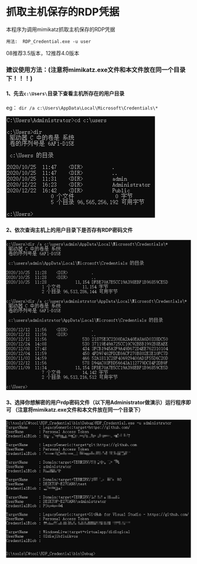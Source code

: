 # 抓取主机保存的RDP凭据

本程序为调用mimikatz抓取主机保存的RDP凭据

`用法:  RDP_Credential.exe -u user`

08推荐3.5版本，12推荐4.0版本

### 建议使用方法：(注意将mimikatz.exe文件和本文件放在同一个目录下！！！)

#### 1、先去`c:\Users\`目录下查看主机所存在的用户目录

eg： `dir /a c:\Users\AppData\Local\Microsoft\Credentials\*`

![](https://github.com/TryA9ain/RDP_Credential/blob/master/picture/Snipaste_2020-12-24_14-03-14.jpg)

#### 2、依次查询主机上的用户目录下是否存有RDP密码文件

![](https://github.com/TryA9ain/RDP_Credential/blob/master/picture/Snipaste_2020-12-24_14-13-02.jpg)

#### 3、选择你想解密的用户rdp密码文件（以下用Administrator做演示）运行程序即可 （注意将mimikatz.exe文件和本文件放在同一个目录下）

![](https://github.com/TryA9ain/RDP_Credential/blob/master/picture/Snipaste_2020-12-24_14-25-08.jpg)


